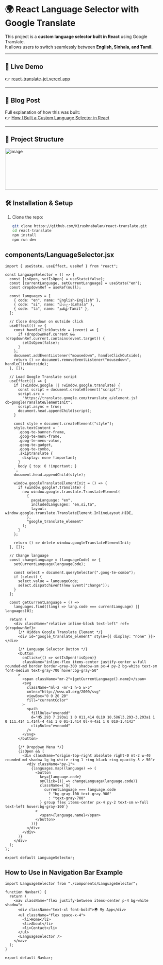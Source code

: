 # 🌍 React Language Selector with Google Translate

This project is a **custom language selector built in React** using Google Translate.  
It allows users to switch seamlessly between **English, Sinhala, and Tamil**.

---

## 🚀 Live Demo
👉 [react-translate-jet.vercel.app](https://react-translate-jet.vercel.app/)

---

## 📖 Blog Post
Full explanation of how this was built:  
👉 [How I Built a Custom Language Selector in React](https://medium.com/@kirushnabalan1803/how-i-built-a-custom-language-selector-in-react-with-google-translate-a9d4908981a4)

---

## 📂 Project Structure
<img width="507" height="136" alt="image" src="https://github.com/user-attachments/assets/476dbbb2-3349-4086-96cd-0138f62f296a" />

## 🛠️ Installation & Setup
1. Clone the repo:
   ```bash
   git clone https://github.com/Kirushnabalan/react-translate.git
   cd react-translate
   npm install
   npm run dev

## components/LanguageSelector.jsx
```base
import { useState, useEffect, useRef } from "react";

const LanguageSelector = () => {
  const [isOpen, setIsOpen] = useState(false);
  const [currentLanguage, setCurrentLanguage] = useState("en");
  const dropdownRef = useRef(null);

  const languages = [
    { code: "en", name: "English-English" },
    { code: "si", name: "සිංහල-Sinhala" },
    { code: "ta", name: "தமிழ்-Tamil" },
  ];

  // Close dropdown on outside click
  useEffect(() => {
    const handleClickOutside = (event) => {
      if (dropdownRef.current && !dropdownRef.current.contains(event.target)) {
        setIsOpen(false);
      }
    };
    document.addEventListener("mousedown", handleClickOutside);
    return () => document.removeEventListener("mousedown", handleClickOutside);
  }, []);

  // Load Google Translate script
  useEffect(() => {
    if (!window.google || !window.google.translate) {
      const script = document.createElement("script");
      script.src =
        "https://translate.google.com/translate_a/element.js?cb=googleTranslateElementInit";
      script.async = true;
      document.head.appendChild(script);
    }

    const style = document.createElement("style");
    style.textContent = `
      .goog-te-banner-frame,
      .goog-te-menu-frame,
      .goog-te-menu-value,
      .goog-te-gadget,
      .goog-te-combo,
      .skiptranslate {
        display: none !important;
      }
      body { top: 0 !important; }
    `;
    document.head.appendChild(style);

    window.googleTranslateElementInit = () => {
      if (window.google?.translate) {
        new window.google.translate.TranslateElement(
          {
            pageLanguage: "en",
            includedLanguages: "en,si,ta",
            layout: window.google.translate.TranslateElement.InlineLayout.HIDE,
          },
          "google_translate_element"
        );
      }
    };

    return () => delete window.googleTranslateElementInit;
  }, []);

  // Change language
  const changeLanguage = (languageCode) => {
    setCurrentLanguage(languageCode);

    const select = document.querySelector(".goog-te-combo");
    if (select) {
      select.value = languageCode;
      select.dispatchEvent(new Event("change"));
    }
  };

  const getCurrentLanguage = () =>
    languages.find((lang) => lang.code === currentLanguage) || languages[0];

  return (
    <div className="relative inline-block text-left" ref={dropdownRef}>
      {/* Hidden Google Translate Element */}
      <div id="google_translate_element" style={{ display: "none" }}></div>

      {/* Language Selector Button */}
      <button
        onClick={() => setIsOpen(!isOpen)}
        className="inline-flex items-center justify-center w-full rounded-md border border-gray-300 shadow-sm px-4 py-2 bg-white text-sm font-medium text-gray-700 hover:bg-gray-50"
      >
        <span className="mr-2">{getCurrentLanguage().name}</span>
        <svg
          className="ml-2 -mr-1 h-5 w-5"
          xmlns="http://www.w3.org/2000/svg"
          viewBox="0 0 20 20"
          fill="currentColor"
        >
          <path
            fillRule="evenodd"
            d="M5.293 7.293a1 1 0 011.414 0L10 10.586l3.293-3.293a1 1 0 111.414 1.414l-4 4a1 1 0 01-1.414 0l-4-4a1 1 0 010-1.414z"
            clipRule="evenodd"
          />
        </svg>
      </button>

      {/* Dropdown Menu */}
      {isOpen && (
        <div className="origin-top-right absolute right-0 mt-2 w-40 rounded-md shadow-lg bg-white ring-1 ring-black ring-opacity-5 z-50">
          <div className="py-1">
            {languages.map((language) => (
              <button
                key={language.code}
                onClick={() => changeLanguage(language.code)}
                className={`${
                  currentLanguage === language.code
                    ? "bg-gray-100 text-gray-900"
                    : "text-gray-700"
                } group flex items-center px-4 py-2 text-sm w-full text-left hover:bg-gray-100`}
              >
                <span>{language.name}</span>
              </button>
            ))}
          </div>
        </div>
      )}
    </div>
  );
};

export default LanguageSelector;
```
## How to Use in Navigation Bar Example 
```base
import LanguageSelector from "./components/LanguageSelector";

function Navbar() {
  return (
    <nav className="flex justify-between items-center p-4 bg-white shadow">
      <div className="text-xl font-bold">🌍 My App</div>
      <ul className="flex space-x-4">
        <li>Home</li>
        <li>About</li>
        <li>Contact</li>
      </ul>
      <LanguageSelector />
    </nav>
  );
}

export default Navbar;
